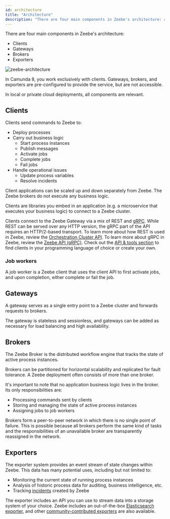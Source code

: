 ```yaml
---
id: architecture
title: "Architecture"
description: "There are four main components in Zeebe's architecture: clients, gateways, brokers, and exporters."
---
```


There are four main components in Zeebe's architecture:

- Clients
- Gateways
- Brokers
- Exporters

![zeebe-architecture](assets/zeebe-architecture.png)

In Camunda 8, you work exclusively with clients. Gateways, brokers, and exporters are pre-configured to provide the service, but are not accessible.

In local or private cloud deployments, all components are relevant.

## Clients

Clients send commands to Zeebe to:

- Deploy processes
- Carry out business logic
  - Start process instances
  - Publish messages
  - Activate jobs
  - Complete jobs
  - Fail jobs
- Handle operational issues
  - Update process variables
  - Resolve incidents

Client applications can be scaled up and down separately from Zeebe. The Zeebe brokers do not execute any business logic.

Clients are libraries you embed in an application (e.g. a microservice that executes your business logic) to connect to a Zeebe cluster.

Clients connect to the Zeebe Gateway via a mix of REST and [gRPC](https://grpc.io). While REST can be served over any HTTP version, the gRPC part of the API requires an HTTP/2-based transport. To learn more about how REST is used in Zeebe, review the [Orchestration Cluster API](/apis-tools/orchestration-cluster-api-rest/orchestration-cluster-api-rest-overview.md). To learn more about gRPC in Zeebe, review the [Zeebe API (gRPC)](/apis-tools/zeebe-api/grpc.md). Check out the [API & tools section](/apis-tools/working-with-apis-tools.md) to find clients in your programming language of choice or create your own.

### Job workers

A job worker is a Zeebe client that uses the client API to first activate jobs, and upon completion, either complete or fail the job.

## Gateways

A gateway serves as a single entry point to a Zeebe cluster and forwards requests to brokers.

The gateway is stateless and sessionless, and gateways can be added as necessary for load balancing and high availability.

## Brokers

The Zeebe Broker is the distributed workflow engine that tracks the state of active process instances.

Brokers can be partitioned for horizontal scalability and replicated for fault tolerance. A Zeebe deployment often consists of more than one broker.

It's important to note that no application business logic lives in the broker. Its only responsibilities are:

- Processing commands sent by clients
- Storing and managing the state of active process instances
- Assigning jobs to job workers

Brokers form a peer-to-peer network in which there is no single point of failure. This is possible because all brokers perform the same kind of tasks and the responsibilities of an unavailable broker are transparently reassigned in the network.

## Exporters

The exporter system provides an event stream of state changes within Zeebe. This data has many potential uses, including but not limited to:

- Monitoring the current state of running process instances
- Analysis of historic process data for auditing, business intelligence, etc.
- Tracking [incidents](/components/concepts/incidents.md) created by Zeebe

The exporter includes an API you can use to stream data into a storage system of your choice. Zeebe includes an out-of-the-box [Elasticsearch exporter](https://github.com/camunda/camunda/tree/main/zeebe/exporters/elasticsearch-exporter), and other [community-contributed exporters](https://github.com/camunda-community-hub/awesome-camunda-platform-8) are also available.
